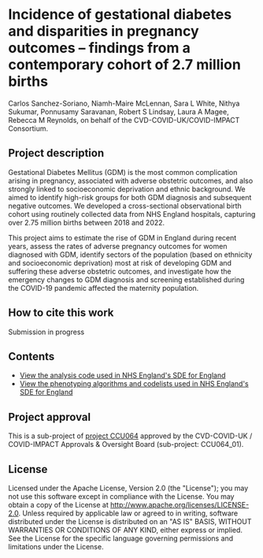 # Incidence of gestational diabetes and disparities in pregnancy outcomes – findings from a contemporary cohort of 2.7 million births
Carlos Sanchez-Soriano, Niamh-Maire McLennan, Sara L White, Nithya Sukumar, Ponnusamy Saravanan, Robert S Lindsay, Laura A Magee, Rebecca M Reynolds, on behalf of the CVD-COVID-UK/COVID-IMPACT Consortium.

## Project description
Gestational Diabetes Mellitus (GDM) is the most common complication arising in pregnancy, associated with adverse obstetric outcomes, and also strongly linked to socioeconomic deprivation and ethnic background. We aimed to identify high-risk groups for both GDM diagnosis and subsequent negative outcomes. We developed a cross-sectional observational birth cohort using routinely collected data from NHS England hospitals, capturing over 2.75 million births between 2018 and 2022.

This project aims to estimate the rise of GDM in England during recent years, assess the rates of adverse pregnancy outcomes for women diagnosed with GDM, identify sectors of the population (based on ethnicity and socioeconomic deprivation) most at risk of developing GDM and suffering these adverse obstetric outcomes, and investigate how the emergency changes to GDM diagnosis and screening established during the COVID-19 pandemic affected the maternity population.


## How to cite this work
Submission in progress

## Contents

* [View the analysis code used in NHS England's SDE for England](https://github.com/BHFDSC/CCU064_01/tree/main/code)
* [View the phenotyping algorithms and codelists used in NHS England's SDE for England](https://github.com/BHFDSC/CCU064_01/tree/main/phenotypes)

## Project approval

This is a sub-project of [project CCU064](https://github.com/BHFDSC/CCU064) approved by the CVD-COVID-UK / COVID-IMPACT Approvals & Oversight Board (sub-project: CCU064_01).

## License

Licensed under the Apache License, Version 2.0 (the "License"); you may not use this software except in compliance with the License. You may obtain a copy of the License at http://www.apache.org/licenses/LICENSE-2.0. Unless required by applicable law or agreed to in writing, software distributed under the License is distributed on an "AS IS" BASIS, WITHOUT WARRANTIES OR CONDITIONS OF ANY KIND, either express or implied. See the License for the specific language governing permissions and limitations under the License.
